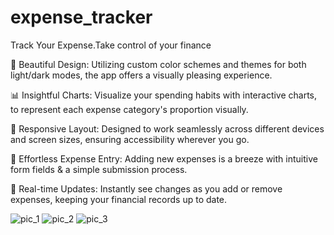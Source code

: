 # expense_tracker

Track Your Expense.Take control of your finance

🎨 Beautiful Design: Utilizing custom color schemes and themes for both light/dark modes, the app offers a visually pleasing experience.

📊 Insightful Charts: Visualize your spending habits with interactive charts, to represent each expense category's proportion visually.

📱 Responsive Layout: Designed to work seamlessly across different devices and screen sizes, ensuring accessibility wherever you go.

📝 Effortless Expense Entry: Adding new expenses is a breeze with intuitive form fields & a simple submission process.

🔄 Real-time Updates: Instantly see changes as you add or remove expenses, keeping your financial records up to date.


![pic_1](https://github.com/Mdsadiq03/Flutter-Projects/assets/95992586/8832c30e-8cac-4282-9ccd-d479deee1d4f)
![pic_2](https://github.com/Mdsadiq03/Flutter-Projects/assets/95992586/e5fe79dc-955e-41ba-a67e-85453c640dae)
![pic_3](https://github.com/Mdsadiq03/Flutter-Projects/assets/95992586/419fc7cc-331c-4465-9add-9402daa601de)




